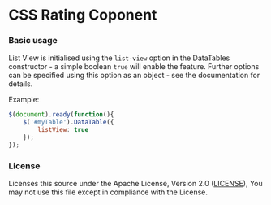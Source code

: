 # CSS Rating Coponent

### Basic usage

List View is initialised using the `list-view` option in the DataTables constructor - a simple boolean `true` will enable the feature. Further options can be specified using this option as an object - see the documentation for details.

Example:

```js
$(document).ready(function(){
    $('#myTable').DataTable({
    	listView: true
    });
});
```
### License

Licenses this source under the Apache License, Version 2.0 ([LICENSE](LICENSE)), You may not use this file except in compliance with the License.